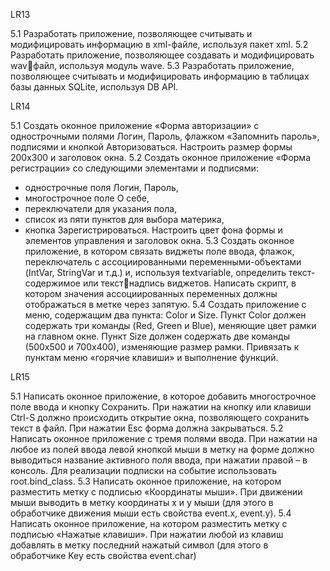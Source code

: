 LR13

5.1 Разработать приложение, позволяющее считывать и модифицировать
информацию в xml-файле, используя пакет xml.
5.2 Разработать приложение, позволяющее создавать и модифицировать wavфайл, используя модуль wave.
5.3 Разработать приложение, позволяющее считывать и модифицировать
информацию в таблицах базы данных SQLite, используя DB API.



LR14

5.1 Создать оконное приложение «Форма авторизации» с однострочными
полями Логин, Пароль, флажком «Запомнить пароль», подписями и кнопкой
Авторизоваться. Настроить размер формы 200х300 и заголовок окна.
5.2 Создать оконное приложение «Форма регистрации» со следующими
элементами и подписями:
- однострочные поля Логин, Пароль,
- многострочное поле О себе,
- переключатели для указания пола,
- список из пяти пунктов для выбора материка,
- кнопка Зарегистрироваться. 
Настроить цвет фона формы и элементов управления и заголовок окна.
5.3 Создать оконное приложение, в котором связать виджеты поле ввода,
флажок, переключатель с ассоциированными переменными-объектами (IntVar,
StringVar и т.д.) и, используя textvariable, определить текст-содержимое или текстнадпись виджетов. Написать скрипт, в котором значения ассоциированных
переменных должны отображаться в метке через запятую.
5.4 Создать приложение с меню, содержащим два пункта: Color и Size. Пункт
Color должен содержать три команды (Red, Green и Blue), меняющие цвет рамки на
главном окне. Пункт Size должен содержать две команды (500x500 и 700х400), изменяющие размер рамки. Привязать к пунктам меню «горячие клавиши» и
выполнение функций.




LR15

5.1 Написать оконное приложение, в которое добавить многострочное поле
ввода и кнопку Сохранить. При нажатии на кнопку или клавиши Ctrl-S должно
происходить открытие окна, позволяющего сохранить текст в файл. При нажатии
Esc форма должна закрываться.
5.2 Написать оконное приложение с тремя полями ввода. При нажатии на любое
из полей ввода левой кнопкой мыши в метку на форме должно выводиться название
активного поля ввода, при нажатии правой – в консоль. Для реализации подписки на
событие использовать root.bind_class.
5.3 Написать оконное приложение, на котором разместить метку с подписью
«Координаты мыши». При движении мыши выводить в метку координаты х и у
мыши (для этого в обработчике движения мыши есть свойства event.x, event.y).
5.4 Написать оконное приложение, на котором разместить метку с подписью
«Нажатые клавиши». При нажатии любой из клавиш добавлять в метку последний
нажатый символ (для этого в обработчике Key есть свойства event.char)
